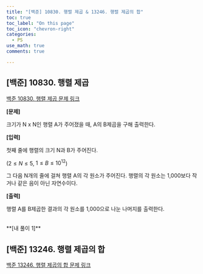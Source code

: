 ```yaml
---
title: "[백준] 10830. 행렬 제곱 & 13246. 행렬 제곱의 합"
toc: true
toc_label: "On this page"
toc_icon: "chevron-right"
categories:
  - PS
use_math: true
comments: true

---
```


## [백준] 10830. 행렬 제곱

[백준 10830. 행렬 제곱 문제 링크](https://www.acmicpc.net/problem/10830)

**[문제]**

크기가 N x N인 행렬 A가 주어졌을 때, A의 B제곱을 구해 출력한다.

**[입력]**

첫째 줄에 행렬의 크기 N과 B가 주어진다.

($2 \leq N \leq 5$, $1 \leq B \leq 10^12$)

그 다음 N개의 줄에 걸쳐 행렬 A의 각 원소가 주어진다. 행렬의 각 원소는 1,000보다 작거나 같은 음이 아닌 자연수이다.

**[출력]**

행렬 A를 B제곱한 결과의 각 원소를 1,000으로 나눈 나머지를 출력한다.


<br/>
**[내 풀이 1]**





## [백준] 13246. 행렬 제곱의 합

[백준 13246. 행렬 제곱의 합 문제 링크](https://www.acmicpc.net/problem/13246)


